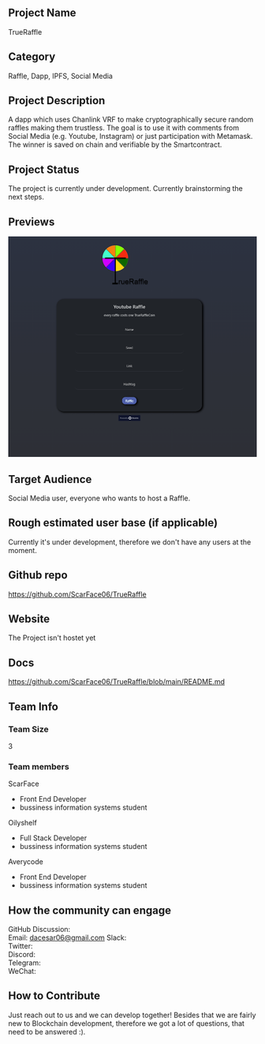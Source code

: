 ## Project Name <!-- Add your project name here with format "Project Name"-->
TrueRaffle

## Category 
<!--developer tooling, application, wallet, infrastructure, etc-->
Raffle, Dapp, IPFS, Social Media

## Project Description
<!--Describe your project in a few sentences. -->
A dapp which uses Chanlink VRF to make cryptographically secure random raffles making them trustless. 
The goal is to use it with comments from Social Media (e.g. Youtube, Instagram) or just participation with Metamask. 
The winner is saved on chain and verifiable by the Smartcontract.

## Project Status
<!--brainstorming, fundraising, under development, beta, shipped, etc-->
The project is currently under development. Currently brainstorming the next steps.

## Previews
<!--Add some screenshots to give a preview of your product-->
![image](https://raw.githubusercontent.com/ScarFace06/TrueRaffle/main/Images/youtuberaffle.png)

## Target Audience
<!--Describe who will be your project's users-->
Social Media user, everyone who wants to host a Raffle. 

## Rough estimated user base (if applicable)
<!--How many users do you have right now?-->
Currently it's under development, therefore we don't have any users at the moment.

## Github repo
<!--Attach a link to your GitHub repo if it's OSS-->
https://github.com/ScarFace06/TrueRaffle

## Website
<!--Link your website if available-->
The Project isn't hostet yet

## Docs
<!--Including a link to your project docs!-->
https://github.com/ScarFace06/TrueRaffle/blob/main/README.md

## Team Info
<!-- Introduce your amazing team - how many team members are working on this project and who are they?-->

### Team Size  
3

### Team members  
ScarFace
- Front End Developer
- bussiness information systems student

Oilyshelf
- Full Stack Developer
- bussiness information systems student

Averycode
- Front End Developer
- bussiness information systems student

## How the community can engage
GitHub Discussion: <!--Start a disucssion with the community here: https://github.com/filecoin-project/community/discussions/new and attach the link!-->  
Email:  dacesar06@gmail.com
Slack:  
Twitter:  
Discord:  
Telegram:  
WeChat:  

## How to Contribute
<!--How can the community contribute to your project?-->
Just reach out to us and we can develop together! Besides that we are fairly new to Blockchain development, therefore we got a lot of questions, that need to be answered :).
